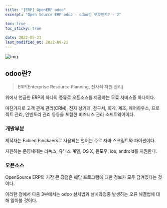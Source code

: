 ```yaml
---
title: "[ERP] OpenERP odoo"
excerpt: "Open Source ERP odoo - odoo란 무엇인가? - 2"

toc: true
toc_sticky: true
 
date: 2022-09-21
last_modified_at: 2022-09-21
---
```


![img](https://www.odoo.com/web/image/website/1/social_default_image?unique=ffdde0a)


## odoo란?

> ERP(Enterprise Resource Planning, 전사적 자원 관리)

위에서 언급한 ERP의 하나의 종류로 오픈소스를 제공하는 무료 서비스중 하나이다.

마찬가지로 고객 관계 관리(CRM), 전자 상거래, 청구서, 회계, 제조, 웨어하우스, 프로젝트 관리, 인벤토리 관리 등등을 포함한 비즈니스 관리 소프트웨어이다.

### 개발부분

제작자는 Fabien Pinckaers로 사용되는 언어는 주로 자바 스크립트와 파이썬이다.

지원하는 운영체제는 리눅스, 유닉스 계열, OS X, 윈도우, ios, android를 지원한다.

### 오픈소스

OpenSource ERP의 가장 큰 장점은 해당 프로그램에 대한 정보가 모두 담겨있다는 것이다.

이러한 점에서 다음 3부에서는 odoo 설치법과 설치과정중 발생하는 오류 해결법에 대해 알아볼 것이다.